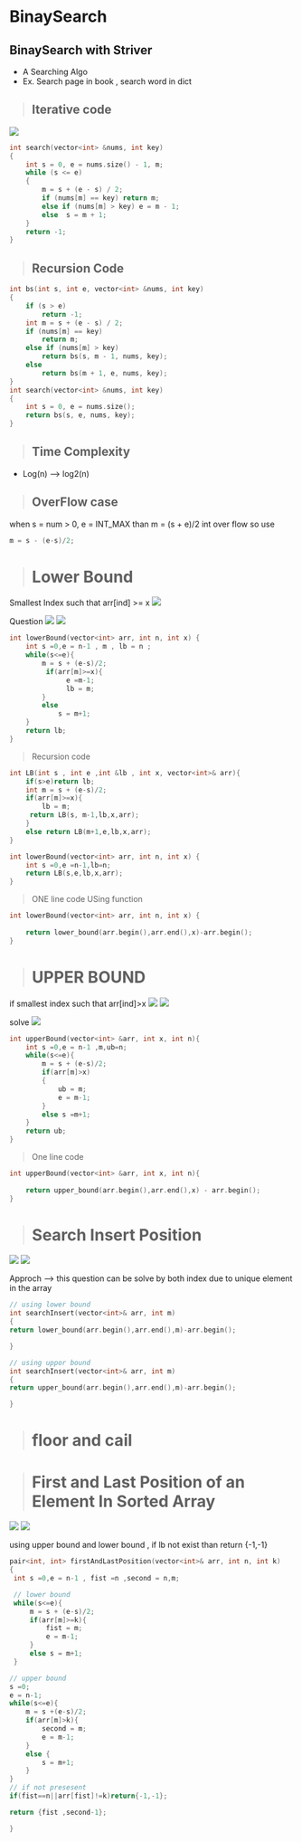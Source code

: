 # BinaySearch
BinaySearch with Striver
---
- A Searching Algo
- Ex. Search page in book , search word in dict

> ## Iterative code 
![](./img/binSearch.png)

```cpp
int search(vector<int> &nums, int key)
{
    int s = 0, e = nums.size() - 1, m;
    while (s <= e)
    {
        m = s + (e - s) / 2;
        if (nums[m] == key) return m;
        else if (nums[m] > key) e = m - 1;
        else  s = m + 1;
    }
    return -1;
}
```
> ## Recursion Code
```cpp
int bs(int s, int e, vector<int> &nums, int key)
{
    if (s > e)
        return -1;
    int m = s + (e - s) / 2;
    if (nums[m] == key)
        return m;
    else if (nums[m] > key)
        return bs(s, m - 1, nums, key);
    else
        return bs(m + 1, e, nums, key);
}
int search(vector<int> &nums, int key)
{
    int s = 0, e = nums.size();
    return bs(s, e, nums, key);
}
```
> ## Time Complexity
- Log(n) --> log2(n)
> ## OverFlow case
when s = num > 0, e = INT_MAX
than m = (s + e)/2  int over flow 
so use 
```cpp
m = s - (e-s)/2;
```
> # Lower Bound
Smallest Index such that arr[ind] >= x
![](./img/lower_bound.png)

Question
![](./img/LB_1.png)
![](./img/LB_@.png)

```cpp
int lowerBound(vector<int> arr, int n, int x) {
	int s =0,e = n-1 , m , lb = n ;
    while(s<=e){
        m = s + (e-s)/2;
         if(arr[m]>=x){
              e =m-1;
              lb = m;
        }
        else
            s = m+1;   
    }
    return lb;
}
```
> Recursion code
```cpp
int LB(int s , int e ,int &lb , int x, vector<int>& arr){
    if(s>e)return lb;
    int m = s + (e-s)/2;
    if(arr[m]>=x){
        lb = m;
     return LB(s, m-1,lb,x,arr);
    }
    else return LB(m+1,e,lb,x,arr);
}

int lowerBound(vector<int> arr, int n, int x) {
	int s =0,e =n-1,lb=n;
    return LB(s,e,lb,x,arr);
}
```
> ONE line code USing function
```cpp
int lowerBound(vector<int> arr, int n, int x) {
	
    return lower_bound(arr.begin(),arr.end(),x)-arr.begin();
}
```

> # UPPER BOUND
if smallest index such that arr[ind]>x
![](./img/UB_1.png)
![](./img/UB_2.png) 

solve 
![](./img/UBBB_0.png)

```cpp
int upperBound(vector<int> &arr, int x, int n){
	int s =0,e = n-1 ,m,ub=n;
	while(s<=e){
		m = s + (e-s)/2;
		if(arr[m]>x)
		{
			ub = m;
			e = m-1;
		}
		else s =m+1;
	}
	return ub;
}
```
> One line code 
```cpp
int upperBound(vector<int> &arr, int x, int n){
	
	return upper_bound(arr.begin(),arr.end(),x) - arr.begin();
}	
```
> # Search Insert Position
![](./img/Search%20Insert%20Position%20.png)
![](./img/Search%20Insert%20Position-2.png)

Approch --> this question can be solve by 
          both index due to unique element in the array

```cpp
// using lower bound
int searchInsert(vector<int>& arr, int m)
{
return lower_bound(arr.begin(),arr.end(),m)-arr.begin();

}
```
```cpp
// using uppor bound
int searchInsert(vector<int>& arr, int m)
{
return upper_bound(arr.begin(),arr.end(),m)-arr.begin();

}
```
># floor and cail

> #  First and Last Position of an Element In Sorted Array
![](./img/First%20and%20Last%20Position%20of%20an%20Element%20In%20Sorted%20Array-1.png)
![](./img/First%20and%20Last%20Position%20of%20an%20Element%20In%20Sorted%20Array-2.png)

using upper bound and lower bound , if lb not exist than return {-1,-1}
```cpp
pair<int, int> firstAndLastPosition(vector<int>& arr, int n, int k)
{
 int s =0,e = n-1 , fist =n ,second = n,m;

 // lower bound
 while(s<=e){
     m = s + (e-s)/2;
     if(arr[m]>=k){
         fist = m;
         e = m-1;
     }
     else s = m+1;
 }

// upper bound
s =0;
e = n-1;
while(s<=e){
    m = s +(e-s)/2;
    if(arr[m]>k){
        second = m;
        e = m-1;
    }
    else {
        s = m+1;
    }
}
// if not presesent
if(fist==n||arr[fist]!=k)return{-1,-1};

return {fist ,second-1};

}
```

